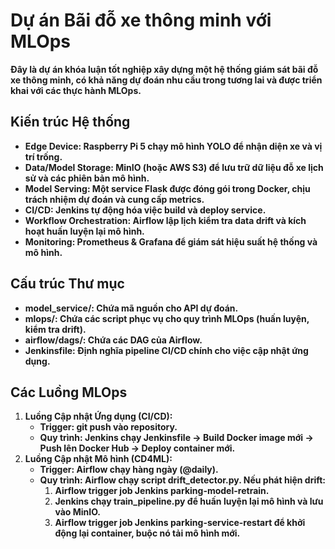 # **Dự án Bãi đỗ xe thông minh với MLOps**

**Đây là dự án khóa luận tốt nghiệp xây dựng một hệ thống giám sát bãi đỗ xe thông minh, có khả năng dự đoán nhu cầu trong tương lai và được triển khai với các thực hành MLOps.**

## **Kiến trúc Hệ thống**

* **Edge Device: Raspberry Pi 5 chạy mô hình YOLO để nhận diện xe và vị trí trống.**  
* **Data/Model Storage: MinIO (hoặc AWS S3) để lưu trữ dữ liệu đỗ xe lịch sử và các phiên bản mô hình.**  
* **Model Serving: Một service Flask được đóng gói trong Docker, chịu trách nhiệm dự đoán và cung cấp metrics.**  
* **CI/CD: Jenkins tự động hóa việc build và deploy service.**  
* **Workflow Orchestration: Airflow lập lịch kiểm tra data drift và kích hoạt huấn luyện lại mô hình.**  
* **Monitoring: Prometheus & Grafana để giám sát hiệu suất hệ thống và mô hình.**

## **Cấu trúc Thư mục**

* **model\_service/: Chứa mã nguồn cho API dự đoán.**  
* **mlops/: Chứa các script phục vụ cho quy trình MLOps (huấn luyện, kiểm tra drift).**  
* **airflow/dags/: Chứa các DAG của Airflow.**  
* **Jenkinsfile: Định nghĩa pipeline CI/CD chính cho việc cập nhật ứng dụng.**

## **Các Luồng MLOps**

1. **Luồng Cập nhật Ứng dụng (CI/CD):**  
   * **Trigger: git push vào repository.**  
   * **Quy trình: Jenkins chạy Jenkinsfile \-\> Build Docker image mới \-\> Push lên Docker Hub \-\> Deploy container mới.**  
2. **Luồng Cập nhật Mô hình (CD4ML):**  
   * **Trigger: Airflow chạy hàng ngày (@daily).**  
   * **Quy trình: Airflow chạy script drift\_detector.py. Nếu phát hiện drift:**  
     1. **Airflow trigger job Jenkins parking-model-retrain.**  
     2. **Jenkins chạy train\_pipeline.py để huấn luyện lại mô hình và lưu vào MinIO.**  
     3. **Airflow trigger job Jenkins parking-service-restart để khởi động lại container, buộc nó tải mô hình mới.**